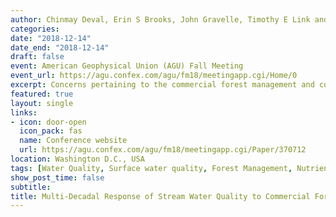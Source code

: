 ```yaml
---
author: Chinmay Deval, Erin S Brooks, John Gravelle, Timothy E Link and Mariana Dobre
categories:
date: "2018-12-14"
date_end: "2018-12-14"
draft: false
event: American Geophysical Union (AGU) Fall Meeting
event_url: https://agu.confex.com/agu/fm18/meetingapp.cgi/Home/0
excerpt: Concerns pertaining to the commercial forest management and consequent nutrient losses exist. Forest management activities can potentially alter the soil nutrient stores and the stream water quality. We investigated the impact of contemporary forest management activities on the stream nitrogen and phosphorus dynamics in a two-and-a-half decade-long (1992-2016) paired and nested watershed study in the Pacific Northwest. Monthly grab water samples were collected and analyzed for total Kjeldhal nitrogen (TKN), total available nitrogen (TAN), Nitrate + Nitrite (NO3+NO2), total phosphorus (TP) and Orthophosphate (OP) concentrations throughout the study period. Five years of calibration data, 4 years of post-road construction, 6 years of post-harvest and 9 years of post-harvest data (phase-II) were analyzed using the Before-After-Control-Impact-Paired (BACIP) design. We found statistically significant (α <0.05) increase in NO3+NO2 and OP concentrations following timber harvest. Downstream cumulative watersheds displayed relatively smaller increase in the stream NO3+NO2 and OP concentrations likely due to the dilution and attenuation effects. NO3+NO2 and OP exports also increased from all watersheds following the treatments. More interestingly the undisturbed watershed displayed similar increasing trends in concentrations and export of NO3+NO2 and OP. This increase was, however, smaller in magnitude compared to the disturbed watersheds. In summary, we found that the contemporary forest management activities altered the stream water quality by significantly increasing the stream NO3+NO2 and OP concentrations as well as export from the paired and nested watershed.
featured: true
layout: single
links:
- icon: door-open
  icon_pack: fas
  name: Conference website
  url: https://agu.confex.com/agu/fm18/meetingapp.cgi/Paper/370712
location: Washington D.C., USA
tags: [Water Quality, Surface water quality, Forest Management, Nutrients, Phosphorus, Nitrogen]
show_post_time: false
subtitle: 
title: Multi-Decadal Response of Stream Water Quality to Commercial Forest Management Operations in a Mountainous Watershed
---
```


